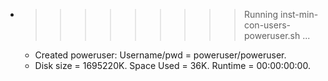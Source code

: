 * >>>>>>>>> Running inst-min-con-users-poweruser.sh ...
  * Created poweruser: Username/pwd = poweruser/poweruser.
  * Disk size = 1695220K. Space Used = 36K. Runtime = 00:00:00:00.
